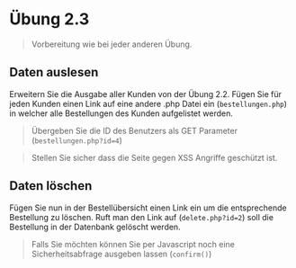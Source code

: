 # Übung 2.3 #

> Vorbereitung wie bei jeder anderen Übung.

## Daten auslesen ##

Erweitern Sie die Ausgabe aller Kunden von der Übung 2.2. Fügen Sie für jeden Kunden einen Link
auf eine andere .php Datei ein (`bestellungen.php`) in welcher alle Bestellungen des Kunden aufgelistet werden.

> Übergeben Sie die ID des Benutzers als GET Parameter (`bestellungen.php?id=4`)

> Stellen Sie sicher dass die Seite gegen XSS Angriffe geschützt ist.

## Daten löschen ##

Fügen Sie nun in der Bestellübersicht einen Link ein um die entsprechende Bestellung zu löschen.
Ruft man den Link auf (`delete.php?id=2`) soll die Bestellung in der Datenbank gelöscht werden.

> Falls Sie möchten können Sie per Javascript noch eine Sicherheitsabfrage ausgeben lassen (`confirm()`)